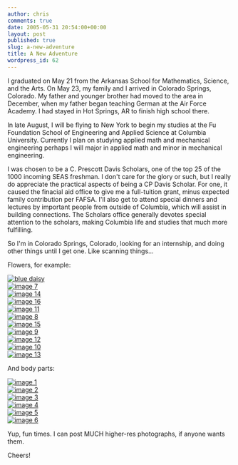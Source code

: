```yaml
---
author: chris
comments: true
date: 2005-05-31 20:54:00+00:00
layout: post
published: true
slug: a-new-adventure
title: A New Adventure
wordpress_id: 62
---
```



I graduated on May 21 from the Arkansas School for Mathematics, Science, and the Arts. On May 23, my family and I arrived in Colorado Springs, Colorado. My father and younger brother had moved to the area in December, when my father began teaching German at the Air Force Academy. I had stayed in Hot Springs, AR to finish high school there.

In late August, I will be flying to New York to begin my studies at the Fu Foundation School of Engineering and Applied Science at Columbia University. Currently I plan on studying applied math and mechanical engineering perhaps I will major in applied math and minor in mechanical engineering.

I was chosen to be a C. Prescott Davis Scholars, one of the top 25 of the 1000 incoming SEAS freshman. I don't care for the glory or such, but I really do appreciate the practical aspects of being a CP Davis Scholar. For one, it caused the finacial aid office to give me a full-tuition grant, minus expected family contribution per FAFSA. I'll also get to attend special dinners and lectures by important people from outside of Columbia, which will assist in building connections. The Scholars office generally devotes special attention to the scholars, making Columbia life and studies that much more fulfilling.

So I'm in Colorado Springs, Colorado, looking for an internship, and doing other things until I get one. Like scanning things...

Flowers, for example:

 [![blue daisy](/static/img/blue_daisy.jpg)](/static/img/blue_daisy.jpg)  
 [![image 7](/static/img/image_007.jpg)](/static/img/image_007.jpg)  
 [![image 14](/static/img/image_014.jpg)](/static/img/image_014.jpg)  
 [![image 16](/static/img/image_016.jpg)](/static/img/image_016.jpg)  
 [![image 11](/static/img/image_011.jpg)](/static/img/image_011.jpg)  
 [![image 8](/static/img/image_008.jpg)](/static/img/image_008.jpg)  
 [![image 15](/static/img/image_015.jpg)](/static/img/image_015.jpg)  
 [![image 9](/static/img/image_009.jpg)](/static/img/image_009.jpg)  
 [![image 12](/static/img/image_012.jpg)](/static/img/image_012.jpg)  
 [![image 10](/static/img/image_010.jpg)](/static/img/image_010.jpg)  
 [![image 13](/static/img/image_013.jpg)](/static/img/image_013.jpg)  


And body parts:

 [![image 1](/static/img/image_001.jpg)](/static/img/image_001.jpg)  
 [![image 2](/static/img/image_002.jpg)](/static/img/image_002.jpg)  
 [![image 3](/static/img/image_003.jpg)](/static/img/image_003.jpg)  
 [![image 4](/static/img/image_004.jpg)](/static/img/image_004.jpg)  
 [![image 5](/static/img/image_006.jpg)](/static/img/image_006.jpg)  
 [![image 6](/static/img/image_005.jpg)](/static/img/image_005.jpg)  

Yup, fun times. I can post MUCH higher-res photographs, if anyone wants them.

Cheers!
